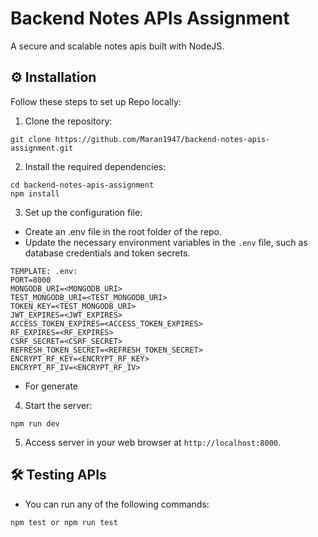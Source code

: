 # Backend Notes APIs Assignment
A secure and scalable notes apis built with NodeJS.

## ⚙ Installation

Follow these steps to set up Repo locally:

1. Clone the repository: 
```
git clone https://github.com/Maran1947/backend-notes-apis-assignment.git
```

2. Install the required dependencies:
```
cd backend-notes-apis-assignment
npm install
```

3. Set up the configuration file:
- Create an .env file in the root folder of the repo.
- Update the necessary environment variables in the `.env` file, such as database credentials and token secrets.
```
TEMPLATE: .env: 
PORT=8000
MONGODB_URI=<MONGODB_URI>
TEST_MONGODB_URI=<TEST_MONGODB_URI>
TOKEN_KEY=<TEST_MONGODB_URI>
JWT_EXPIRES=<JWT_EXPIRES>
ACCESS_TOKEN_EXPIRES=<ACCESS_TOKEN_EXPIRES>
RF_EXPIRES=<RF_EXPIRES>
CSRF_SECRET=<CSRF_SECRET>
REFRESH_TOKEN_SECRET=<REFRESH_TOKEN_SECRET>
ENCRYPT_RF_KEY=<ENCRYPT_RF_KEY>
ENCRYPT_RF_IV=<ENCRYPT_RF_IV>
```

- For generate

4. Start the server:
```
npm run dev 
```

5. Access server in your web browser at `http://localhost:8000`.

## 🛠 Testing APIs

- You can run any of the following commands:
```
npm test or npm run test
```
